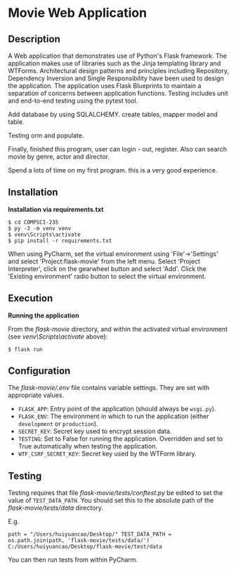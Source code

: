 # Movie Web Application

## Description

A Web application that demonstrates use of Python's Flask framework. The application makes use of libraries such as the Jinja templating library and WTForms. Architectural design patterns and principles including Repository, Dependency Inversion and Single Responsibility have been used to design the application. The application uses Flask Blueprints to maintain a separation of concerns between application functions. Testing includes unit and end-to-end testing using the pytest tool. 

Add database by using SQLALCHEMY. create tables, mapper model and table.

Testing orm and populate.

Finally, finished this program, user can login - out, register. Also can search movie by genre, actor and director.

Spend a lots of time on  my first program. this is a very good experience. 


## Installation

**Installation via requirements.txt**

```shell
$ cd COMPSCI-235
$ py -3 -m venv venv
$ venv\Scripts\activate
$ pip install -r requirements.txt
```

When using PyCharm, set the virtual environment using 'File'->'Settings' and select 'Project:flask-movie' from the left menu. Select 'Project Interpreter', click on the gearwheel button and select 'Add'. Click the 'Existing environment' radio button to select the virtual environment. 

## Execution

**Running the application**

From the *flask-movie* directory, and within the activated virtual environment (see *venv\Scripts\activate* above):

````shell
$ flask run
```` 


## Configuration

The *flask-movie/.env* file contains variable settings. They are set with appropriate values.

* `FLASK_APP`: Entry point of the application (should always be `wsgi.py`).
* `FLASK_ENV`: The environment in which to run the application (either `development` or `production`).
* `SECRET_KEY`: Secret key used to encrypt session data.
* `TESTING`: Set to False for running the application. Overridden and set to True automatically when testing the application.
* `WTF_CSRF_SECRET_KEY`: Secret key used by the WTForm library.


## Testing

Testing requires that file *flask-movie/tests/conftest.py* be edited to set the value of `TEST_DATA_PATH`. You should set this to the absolute path of the *flask-movie/tests/data* directory. 

E.g. 

`path = "/Users/huiyuancao/Desktop/"
TEST_DATA_PATH = os.path.join(path, 'flask-movie/tests/data/')`
`C:/Users/huiyuancao/Desktop/flask-movie/test/data`

You can then run tests from within PyCharm.



 